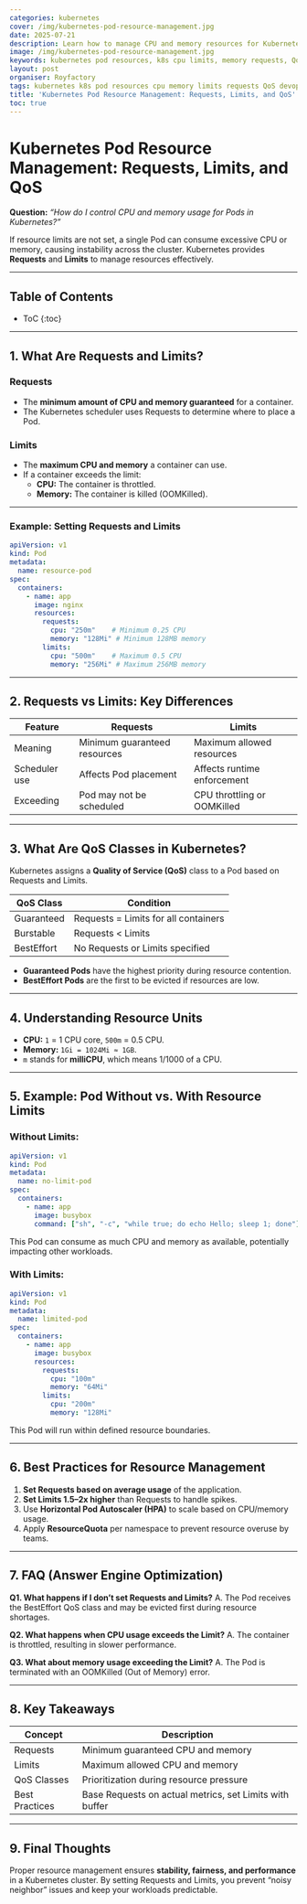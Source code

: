 ```yaml
---
categories: kubernetes
cover: /img/kubernetes-pod-resource-management.jpg
date: 2025-07-21
description: Learn how to manage CPU and memory resources for Kubernetes Pods using Requests, Limits, and QoS classes. This guide explains resource control, YAML examples, and best practices.
image: /img/kubernetes-pod-resource-management.jpg
keywords: kubernetes pod resources, k8s cpu limits, memory requests, QoS classes, resource management, kubectl, pod performance
layout: post
organiser: Royfactory
tags: kubernetes k8s pod resources cpu memory limits requests QoS devops
title: 'Kubernetes Pod Resource Management: Requests, Limits, and QoS'
toc: true
---
```


# Kubernetes Pod Resource Management: Requests, Limits, and QoS

**Question:** *“How do I control CPU and memory usage for Pods in Kubernetes?”*

If resource limits are not set, a single Pod can consume excessive CPU or memory, causing instability across the cluster. Kubernetes provides **Requests** and **Limits** to manage resources effectively.

---

## Table of Contents

* ToC
{:toc}

---

## 1. What Are Requests and Limits?

### Requests
- The **minimum amount of CPU and memory guaranteed** for a container.
- The Kubernetes scheduler uses Requests to determine where to place a Pod.

### Limits
- The **maximum CPU and memory** a container can use.
- If a container exceeds the limit:
  - **CPU:** The container is throttled.
  - **Memory:** The container is killed (OOMKilled).

---

### Example: Setting Requests and Limits

```yaml
apiVersion: v1
kind: Pod
metadata:
  name: resource-pod
spec:
  containers:
    - name: app
      image: nginx
      resources:
        requests:
          cpu: "250m"    # Minimum 0.25 CPU
          memory: "128Mi" # Minimum 128MB memory
        limits:
          cpu: "500m"    # Maximum 0.5 CPU
          memory: "256Mi" # Maximum 256MB memory
````

---

## 2. Requests vs Limits: Key Differences

| Feature       | Requests                     | Limits                      |
| ------------- | ---------------------------- | --------------------------- |
| Meaning       | Minimum guaranteed resources | Maximum allowed resources   |
| Scheduler use | Affects Pod placement        | Affects runtime enforcement |
| Exceeding     | Pod may not be scheduled     | CPU throttling or OOMKilled |

---

## 3. What Are QoS Classes in Kubernetes?

Kubernetes assigns a **Quality of Service (QoS)** class to a Pod based on Requests and Limits.

| QoS Class  | Condition                            |
| ---------- | ------------------------------------ |
| Guaranteed | Requests = Limits for all containers |
| Burstable  | Requests < Limits                    |
| BestEffort | No Requests or Limits specified      |

* **Guaranteed Pods** have the highest priority during resource contention.
* **BestEffort Pods** are the first to be evicted if resources are low.

---

## 4. Understanding Resource Units

* **CPU:** `1` = 1 CPU core, `500m` = 0.5 CPU.
* **Memory:** `1Gi = 1024Mi ≈ 1GB`.
* `m` stands for **milliCPU**, which means 1/1000 of a CPU.

---

## 5. Example: Pod Without vs. With Resource Limits

### Without Limits:

```yaml
apiVersion: v1
kind: Pod
metadata:
  name: no-limit-pod
spec:
  containers:
    - name: app
      image: busybox
      command: ["sh", "-c", "while true; do echo Hello; sleep 1; done"]
```

This Pod can consume as much CPU and memory as available, potentially impacting other workloads.

### With Limits:

```yaml
apiVersion: v1
kind: Pod
metadata:
  name: limited-pod
spec:
  containers:
    - name: app
      image: busybox
      resources:
        requests:
          cpu: "100m"
          memory: "64Mi"
        limits:
          cpu: "200m"
          memory: "128Mi"
```

This Pod will run within defined resource boundaries.

---

## 6. Best Practices for Resource Management

1. **Set Requests based on average usage** of the application.
2. **Set Limits 1.5–2x higher** than Requests to handle spikes.
3. Use **Horizontal Pod Autoscaler (HPA)** to scale based on CPU/memory usage.
4. Apply **ResourceQuota** per namespace to prevent resource overuse by teams.

---

## 7. FAQ (Answer Engine Optimization)

**Q1. What happens if I don’t set Requests and Limits?**
A. The Pod receives the BestEffort QoS class and may be evicted first during resource shortages.

**Q2. What happens when CPU usage exceeds the Limit?**
A. The container is throttled, resulting in slower performance.

**Q3. What about memory usage exceeding the Limit?**
A. The Pod is terminated with an OOMKilled (Out of Memory) error.

---

## 8. Key Takeaways

| Concept        | Description                                             |
| -------------- | ------------------------------------------------------- |
| Requests       | Minimum guaranteed CPU and memory                       |
| Limits         | Maximum allowed CPU and memory                          |
| QoS Classes    | Prioritization during resource pressure                 |
| Best Practices | Base Requests on actual metrics, set Limits with buffer |

---

## 9. Final Thoughts

Proper resource management ensures **stability, fairness, and performance** in a Kubernetes cluster.
By setting Requests and Limits, you prevent “noisy neighbor” issues and keep your workloads predictable.